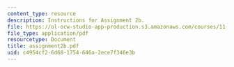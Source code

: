```yaml
---
content_type: resource
description: Instructions for Assignment 2b.
file: https://ol-ocw-studio-app-production.s3.amazonaws.com/courses/11-423-information-and-communication-technologies-in-community-development-spring-2004/c4954cf26d681754646a2ece7f346e3b_assignment2b.pdf
file_type: application/pdf
resourcetype: Document
title: assignment2b.pdf
uid: c4954cf2-6d68-1754-646a-2ece7f346e3b
---
```

